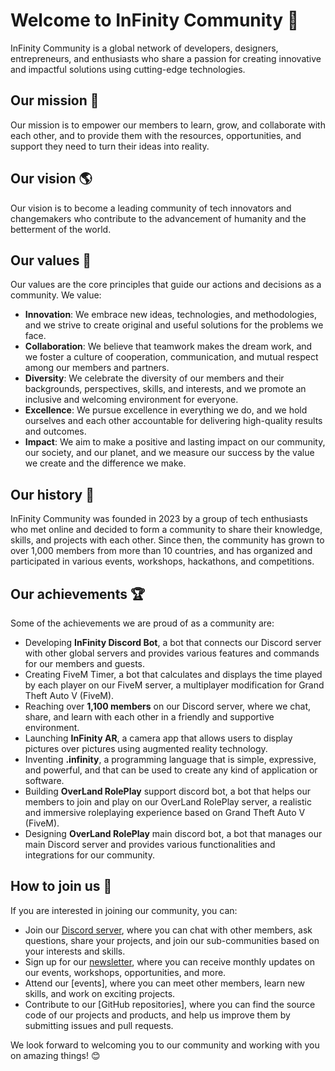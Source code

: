 # Welcome to InFinity Community 👋

InFinity Community is a global network of developers, designers, entrepreneurs, and enthusiasts who share a passion for creating innovative and impactful solutions using cutting-edge technologies.

## Our mission 🚀

Our mission is to empower our members to learn, grow, and collaborate with each other, and to provide them with the resources, opportunities, and support they need to turn their ideas into reality.

## Our vision 🌎

Our vision is to become a leading community of tech innovators and changemakers who contribute to the advancement of humanity and the betterment of the world.

## Our values 💙

Our values are the core principles that guide our actions and decisions as a community. We value:

- **Innovation**: We embrace new ideas, technologies, and methodologies, and we strive to create original and useful solutions for the problems we face.
- **Collaboration**: We believe that teamwork makes the dream work, and we foster a culture of cooperation, communication, and mutual respect among our members and partners.
- **Diversity**: We celebrate the diversity of our members and their backgrounds, perspectives, skills, and interests, and we promote an inclusive and welcoming environment for everyone.
- **Excellence**: We pursue excellence in everything we do, and we hold ourselves and each other accountable for delivering high-quality results and outcomes.
- **Impact**: We aim to make a positive and lasting impact on our community, our society, and our planet, and we measure our success by the value we create and the difference we make.

## Our history 📜

InFinity Community was founded in 2023 by a group of tech enthusiasts who met online and decided to form a community to share their knowledge, skills, and projects with each other. Since then, the community has grown to over 1,000 members from more than 10 countries, and has organized and participated in various events, workshops, hackathons, and competitions.

## Our achievements 🏆

Some of the achievements we are proud of as a community are:

- Developing **InFinity Discord Bot**, a bot that connects our Discord server with other global servers and provides various features and commands for our members and guests.
- Creating FiveM Timer, a bot that calculates and displays the time played by each player on our FiveM server, a multiplayer modification for Grand Theft Auto V (FiveM).
- Reaching over **1,100 members** on our Discord server, where we chat, share, and learn with each other in a friendly and supportive environment.
- Launching **InFinity AR**, a camera app that allows users to display pictures over pictures using augmented reality technology.
- Inventing **.infinity**, a programming language that is simple, expressive, and powerful, and that can be used to create any kind of application or software.
- Building **OverLand RolePlay** support discord bot, a bot that helps our members to join and play on our OverLand RolePlay server, a realistic and immersive roleplaying experience based on Grand Theft Auto V (FiveM).
- Designing **OverLand RolePlay** main discord bot, a bot that manages our main Discord server and provides various functionalities and integrations for our community.

## How to join us 🙌

If you are interested in joining our community, you can:

- Join our [Discord server](https://discord.gg/infinitytm), where you can chat with other members, ask questions, share your projects, and join our sub-communities based on your interests and skills.
- Sign up for our [newsletter](https://discord.gg/infinitytm), where you can receive monthly updates on our events, workshops, opportunities, and more.
- Attend our [events], where you can meet other members, learn new skills, and work on exciting projects.
- Contribute to our [GitHub repositories], where you can find the source code of our projects and products, and help us improve them by submitting issues and pull requests.

We look forward to welcoming you to our community and working with you on amazing things! 😊
